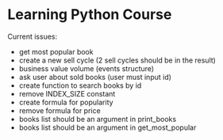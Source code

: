 Learning Python Course 
===

Current issues:
- get most popular book
- create a new sell cycle (2 sell cycles should be in the result)
- business value volume (events structure)
- ask user about sold books (user must input id)
- create function to search books by id
- remove INDEX_SIZE constant
- create formula for popularity
- remove formula for price
- books list should be an argument in print_books
- books list should be an argument in get_most_popular
